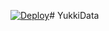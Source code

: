 [![Deploy](https://www.herokucdn.com/deploy/button.svg)](https://heroku.com/deploy?template=https://github.com/abhisekpatraBoss/YukkiData)# YukkiData
